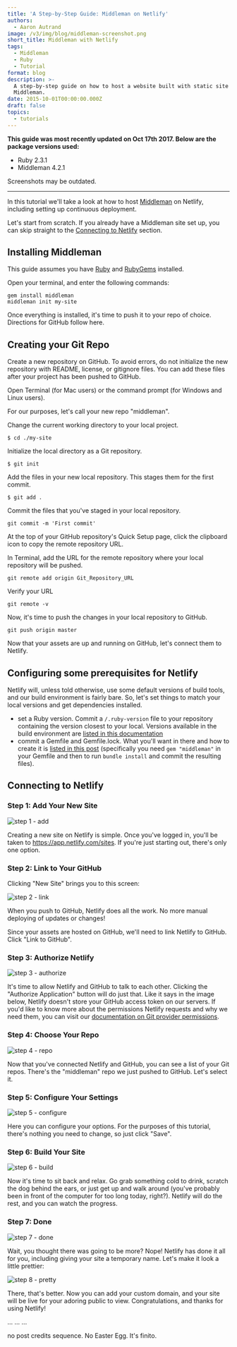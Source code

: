 ```yaml
---
title: 'A Step-by-Step Guide: Middleman on Netlify'
authors:
  - Aaron Autrand
image: /v3/img/blog/middleman-screenshot.png
short_title: Middleman with Netlify
tags:
  - Middleman
  - Ruby
  - Tutorial
format: blog
description: >-
  A step-by-step guide on how to host a website built with static site generator
  Middleman.
date: 2015-10-01T00:00:00.000Z
draft: false
topics:
  - tutorials
---
```


**This guide was most recently updated on Oct 17th 2017. Below are the package versions used:**

* Ruby 2.3.1
* Middleman 4.2.1

Screenshots may be outdated.

---

In this tutorial we'll take a look at how to host [Middleman](https://middlemanapp.com/) on Netlify, including setting up continuous deployment.

Let's start from scratch. If you already have a Middleman site set up, you can skip straight to the [Connecting to Netlify](#netlifystart) section.

## Installing Middleman

This guide assumes you have [Ruby](https://www.ruby-lang.org) and [RubyGems](https://rubygems.org/) installed.

Open your terminal, and enter the following commands:

```
gem install middleman
middleman init my-site
```

Once everything is installed, it's time to push it to your repo of choice. Directions for GitHub follow here.

## Creating your Git Repo

Create a new repository on GitHub. To avoid errors, do not initialize the new repository with README, license, or gitignore files. You can add these files after your project has been pushed to GitHub.

Open Terminal (for Mac users) or the command prompt (for Windows and Linux users).

For our purposes, let's call your new repo "middleman".

Change the current working directory to your local project.

```
$ cd ./my-site
```

Initialize the local directory as a Git repository.
```
$ git init
```
Add the files in your new local repository. This stages them for the first commit.
```
$ git add .
```
Commit the files that you've staged in your local repository.
```
git commit -m 'First commit'
```

At the top of your GitHub repository's Quick Setup page, click the clipboard icon to copy the remote repository URL.

In Terminal, add the URL for the remote repository where your local repository will be pushed.
```
git remote add origin Git_Repository_URL
```
Verify your URL
```
git remote -v
```
Now, it's time to push the changes in your local repository to GitHub.
```
git push origin master
```

Now that your assets are up and running on GitHub, let's connect them to Netlify.

<a id="netlifystart"></a>

## Configuring some prerequisites for Netlify

Netlify will, unless told otherwise, use some default versions of build tools, and our build environment is fairly bare.  So, let's set things to match your local versions and get dependencies installed.

- set a Ruby version.  Commit a `/.ruby-version` file to your repository containing the version closest to your local.  Versions available in the build environment are [listed in this documentation](https://www.netlify.com/docs/continuous-deployment/#set-node-ruby-or-python-version)
- commit a Gemfile and Gemfile.lock.  What you'll want in there and how to create it is [listed in this post]( https://www.netlify.com/docs/build-settings/) (specifically you need `gem "middleman"` in your Gemfile and then to run `bundle install` and commit the resulting files).

## Connecting to Netlify

### Step 1: Add Your New Site

![step 1 - add](https://cloud.githubusercontent.com/assets/6520639/9803638/717820a6-57d9-11e5-838f-d2a732eb0a41.png)

Creating a new site on Netlify is simple. Once you've logged in, you'll be taken to https://app.netlify.com/sites. If you're just starting out, there's only one option.

### Step 2: Link to Your GitHub
Clicking "New Site" brings you to this screen:

![step 2 - link](https://cloud.githubusercontent.com/assets/6520639/9803637/7176ac8a-57d9-11e5-9b09-f43dc772a4f9.png)

When you push to GitHub, Netlify does all the work. No more manual deploying of updates or changes!

Since your assets are hosted on GitHub, we'll need to link  Netlify to GitHub. Click "Link to GitHub".

### Step 3: Authorize Netlify
![step 3 - authorize](https://cloud.githubusercontent.com/assets/6520639/9803635/71760370-57d9-11e5-8bdb-850aa176a22c.png)

It's time to allow Netlify and GitHub to talk to each other. Clicking the "Authorize Application" button will do just that. Like it says in the image below, Netlify doesn't store your GitHub access token on our servers. If you'd like to know more about the permissions Netlify requests and why we need them, you can visit our [documentation on Git provider permissions](https://docs.netlify.com/configure-builds/repo-permissions-linking/).

### Step 4: Choose Your Repo
![step 4 - repo](https://cloud.githubusercontent.com/assets/6520639/9897552/b9ea7f7c-5bfe-11e5-94a0-f957a7d1986e.png)

Now that you've connected Netlify and GitHub, you can see a list of your Git repos. There's the "middleman" repo we just pushed to GitHub. Let's select it.

### Step 5: Configure Your Settings
![step 5 - configure](https://cloud.githubusercontent.com/assets/6520639/9803639/717b2008-57d9-11e5-949c-4ea36645ff08.png)

Here you can configure your options. For the purposes of this tutorial, there's nothing you need to change, so just click "Save".

### Step 6: Build Your Site

![step 6 - build](https://cloud.githubusercontent.com/assets/6520639/9803640/717b9c40-57d9-11e5-9ca4-92f90f8ed005.png)

Now it's time to sit back and relax. Go grab something cold to drink, scratch the dog behind the ears, or just get up and walk around (you've probably been in front of the computer for too long today, right?). Netlify will do the rest, and you can watch the progress.

### Step 7: Done

![step 7 - done](https://cloud.githubusercontent.com/assets/6520639/9803778/43c95312-57db-11e5-872b-7a37a19f0589.png)

Wait, you thought there was going to be more? Nope! Netlify has done it all for you, including giving your site a temporary name. Let's make it look a little prettier:

![step 8 - pretty](https://cloud.githubusercontent.com/assets/6520639/9803837/f525e7b0-57db-11e5-9398-40bf488a1515.png)

There, that's better. Now you can add your custom domain, and your site will be live for your adoring public to view. Congratulations, and thanks for using Netlify!

...
...
...


no post credits sequence. No Easter Egg. It's finito.
